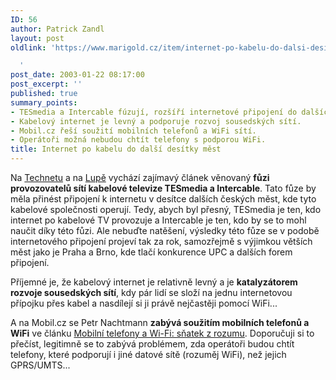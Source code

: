 ```yaml
---
ID: 56
author: Patrick Zandl
layout: post
oldlink: 'https://www.marigold.cz/item/internet-po-kabelu-do-dalsi-desitky-mest

  '
post_date: 2003-01-22 08:17:00
post_excerpt: ''
published: true
summary_points:
- TESmedia a Intercable fúzují, rozšíří internetové připojení do dalších měst.
- Kabelový internet je levný a podporuje rozvoj sousedských sítí.
- Mobil.cz řeší soužití mobilních telefonů a WiFi sítí.
- Operátoři možná nebudou chtít telefony s podporou WiFi.
title: Internet po kabelu do další desítky měst
---
```


<p>
Na <A href="http://www.technet.cz/hw/hw_sit/tesmedia_intercable_fuze.html" target=_blank>Technetu</A> a na <A href="http://www.lupa.cz/clanek.php3?show=2676" target=_blank>Lupě</A> vychází zajímavý článek věnovaný <STRONG>fůzi provozovatelů sítí kabelové televize TESmedia a Intercable</STRONG>. Tato fůze by měla přinést připojení k internetu v desítce dalších českých měst, kde tyto kabelové společnosti operují. Tedy, abych byl přesný, TESmedia je ten, kdo internet po kabelové TV provozuje a Intercable je ten, kdo by se to mohl naučit díky této fůzi. Ale nebuďte natěšení, výsledky této fůze se v podobě internetového připojení projeví tak za rok, samozřejmě s výjimkou větších měst jako je Praha a Brno, kde tlačí konkurence UPC a dalších forem připojení. </p>

<p>
Příjemné je, že kabelový internet je relativně levný a je <STRONG>katalyzátorem rozvoje sousedských sítí</STRONG>, kdy pár lidí se složí na jednu internetovou přípojku přes kabel a nasdílejí si ji právě nejčastěji pomocí WiFi...</p>

<p>
A na Mobil.cz se Petr Nachtmann <STRONG>zabývá soužitím mobilních telefonů a WiFi</STRONG> ve článku <A href="http://www.mobil.cz/fixni_spojeni/sluzby_operatoru/motorolazauruswifivoip030221.html" target=_blank>Mobilní telefony a Wi-Fi: sňatek z rozumu</A>. Doporučuji si to přečíst, legitimně se to zabývá problémem, zda operátoři budou chtít telefony, které podporují i jiné datové sítě (rozuměj WiFi), než jejich GPRS/UMTS...</p>